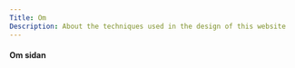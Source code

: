 ```yaml
---
Title: Om
Description: About the techniques used in the design of this website
---
```


<h4>Om sidan</h4>


<p>




</p>